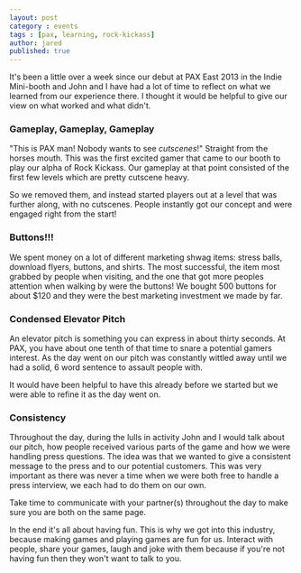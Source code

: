 ```yaml
---
layout: post
category : events
tags : [pax, learning, rock-kickass]
author: jared
published: true
---
```


It's been a little over a week since our debut at PAX East 2013 in the Indie Mini-booth and John and I have had a lot of time to reflect on what we learned from our experience there. I thought it would be helpful to give our view on what worked and what didn't.

### Gameplay, Gameplay, Gameplay
"This is PAX man! Nobody wants to see _cutscenes_!" Straight from the horses mouth. This was the first excited gamer that came to our booth to play our alpha of Rock Kickass. Our gameplay at that point consisted of the first few levels which are pretty cutscene heavy.

So we removed them, and instead started players out at a level that was further along, with no cutscenes. People instantly got our concept and were engaged right from the start!

### Buttons!!!
We spent money on a lot of different marketing shwag items: stress balls, download flyers, buttons, and shirts. The most successful, the item most grabbed by people when visiting, and the one that got more peoples attention when walking by were the buttons! We bought 500 buttons for about $120 and they were the best marketing investment we made by far.

### Condensed Elevator Pitch
An elevator pitch is something you can express in about thirty seconds. At PAX, you have about one tenth of that time to snare a potential gamers interest. As the day went on our pitch was constantly wittled away until we had a solid, 6 word sentence to assault people with.

It would have been helpful to have this already before we started but we were able to refine it as the day went on.

### Consistency
Throughout the day, during the lulls in activity John and I would talk about our pitch, how people received various parts of the game and how we were handling press questions. The idea was that we wanted to give a consistent message to the press and to our potential customers. This was very important as there was never a time when we were both free to handle a press interview, we each had to do them on our own.

Take time to communicate with your partner(s) throughout the day to make sure you are both on the same page.

In the end it's all about having fun. This is why we got into this industry, because making games and playing games are fun for us. Interact with people, share your games, laugh and joke with them because if you're not having fun then they won't want to talk to you.
